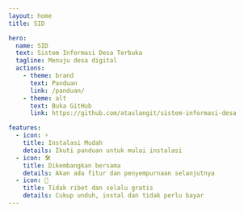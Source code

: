 ```yaml
---
layout: home
title: SID

hero:
  name: SID
  text: Sistem Informasi Desa Terbuka
  tagline: Menuju desa digital
  actions:
    - theme: brand
      text: Panduan
      link: /panduan/
    - theme: alt
      text: Buka GitHub
      link: https://github.com/ataslangit/sistem-informasi-desa

features:
  - icon: ⚡️
    title: Instalasi Mudah
    details: Ikuti panduan untuk mulai instalasi
  - icon: 🛠️
    title: Dikembangkan bersama
    details: Akan ada fitur dan penyempurnaan selanjutnya
  - icon: 🖖
    title: Tidak ribet dan selalu gratis
    details: Cukup unduh, instal dan tidak perlu bayar
---
```

